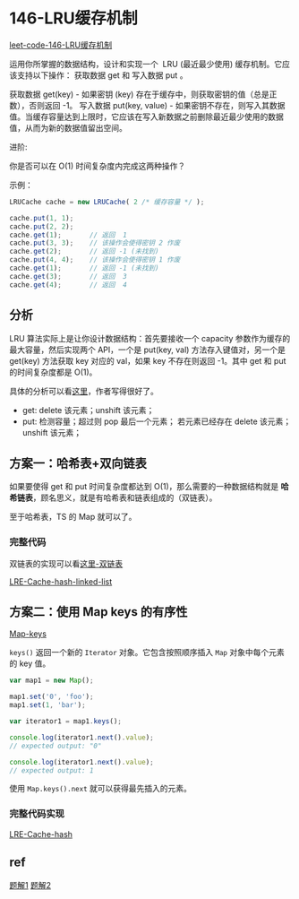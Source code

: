 # 146-LRU缓存机制

[leet-code-146-LRU缓存机制](https://leetcode-cn.com/problems/lru-cache/)

运用你所掌握的数据结构，设计和实现一个  LRU (最近最少使用) 缓存机制。它应该支持以下操作： 获取数据 get 和 写入数据 put 。

获取数据 get(key) - 如果密钥 (key) 存在于缓存中，则获取密钥的值（总是正数），否则返回 -1。
写入数据 put(key, value) - 如果密钥不存在，则写入其数据值。当缓存容量达到上限时，它应该在写入新数据之前删除最近最少使用的数据值，从而为新的数据值留出空间。

进阶:

你是否可以在 O(1) 时间复杂度内完成这两种操作？

示例：

```typescript
LRUCache cache = new LRUCache( 2 /* 缓存容量 */ );

cache.put(1, 1);
cache.put(2, 2);
cache.get(1);       // 返回  1
cache.put(3, 3);    // 该操作会使得密钥 2 作废
cache.get(2);       // 返回 -1 (未找到)
cache.put(4, 4);    // 该操作会使得密钥 1 作废
cache.get(1);       // 返回 -1 (未找到)
cache.get(3);       // 返回  3
cache.get(4);       // 返回  4
```

## 分析

LRU 算法实际上是让你设计数据结构：首先要接收一个 capacity 参数作为缓存的最大容量，然后实现两个 API，一个是 put(key, val) 方法存入键值对，另一个是 get(key) 方法获取 key 对应的 val，如果 key 不存在则返回 -1。其中 get 和 put 的时间复杂度都是 O(1)。

具体的分析可以看[这里](https://leetcode-cn.com/problems/lru-cache/solution/lru-ce-lue-xiang-jie-he-shi-xian-by-labuladong/)，作者写得很好了。

- get:
    delete 该元素；unshift 该元素；
- put:
    检测容量；超过则 pop 最后一个元素；
    若元素已经存在 delete 该元素；
    unshift 该元素；

## 方案一：哈希表+双向链表

如果要使得 get 和 put 时间复杂度都达到 O(1)，那么需要的一种数据结构就是 **哈希链表**，顾名思义，就是有哈希表和链表组成的（双链表）。


至于哈希表，TS 的 Map 就可以了。

### 完整代码

双链表的实现可以看[这里-双链表](/docs/数据结构/链表/双链表.md)

[LRE-Cache-hash-linked-list](/code/146-LRU-Cache/hash-linked-list.ts)

## 方案二：使用 Map keys 的有序性

[Map-keys](https://developer.mozilla.org/zh-CN/docs/Web/JavaScript/Reference/Global_Objects/Map/keys)

`keys()` 返回一个新的 `Iterator` 对象。它包含按照顺序插入 `Map` 对象中每个元素的 key 值。

```js
var map1 = new Map();

map1.set('0', 'foo');
map1.set(1, 'bar');

var iterator1 = map1.keys();

console.log(iterator1.next().value);
// expected output: "0"

console.log(iterator1.next().value);
// expected output: 1
```

使用 `Map.keys().next` 就可以获得最先插入的元素。

### 完整代码实现

[LRE-Cache-hash](/code/146-LRU-Cache/hash-map.ts)

## ref

[题解1](https://leetcode-cn.com/problems/lru-cache/solution/lru-ce-lue-xiang-jie-he-shi-xian-by-labuladong/)
[题解2](https://leetcode-cn.com/problems/lru-cache/solution/javascript-es6-map-jian-dan-shi-xian-by-muyids/)
